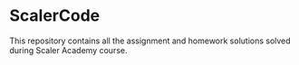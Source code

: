 # ScalerCode
This repository contains all the assignment and homework solutions solved during Scaler Academy course.
